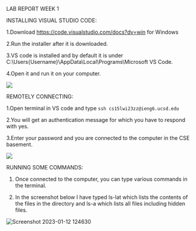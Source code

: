LAB REPORT WEEK 1

INSTALLING VISUAL STUDIO CODE:

 
 1.Download https://code.visualstudio.com/docs?dv=win for Windows

 2.Run the installer after it is downloaded.
 
 3.VS code is installed and by default it is under C:\Users\{Username}\AppData\Local\Programs\Microsoft VS Code.
 
 4.Open it and run it on your computer.
 
![](https://user-images.githubusercontent.com/122570270/212792022-85354c22-f32b-4203-bc90-392a13b9551d.png)


REMOTELY CONNECTING:

1.Open terminal in VS code and type ```ssh cs15lwi23zz@ieng6.ucsd.edu```

2.You will get an authentication message for which you have to respond with yes.

3.Enter your password and you are connected to the computer in the CSE basement.

![](https://user-images.githubusercontent.com/122570270/212792937-eb86caa0-c107-4c09-9bcd-0937d1f62508.png)


RUNNING SOME COMMANDS:

1. Once connected to the computer, you can type various commands in the terminal.

2. In the screenshot below I have typed ls-lat which lists the contents of the files in the directory and ls-a which lists all files including hidden files.

![Screenshot 2023-01-12 124630](https://user-images.githubusercontent.com/122570270/212793652-dc7ffddb-3a28-4cca-8a1b-cf31e478d1b7.png)



